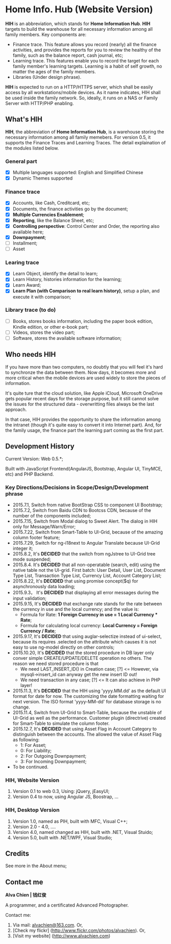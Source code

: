 # Home Info. Hub (Website Version)
**HIH** is an abbreviation, which stands for **Home Information Hub**. **HIH** targets to build the warehouse for all necessary information among all family members. Key components are:
- Finance trace. This feature allows you record (nearly) all the finance activities, and provides the reports for you to review the healthy of the family, such as the balance report, cash journal, etc;
- Learning trace. This features enable you to record the target for each family member's learning targets. Learning is a habit of self growth, no matter the ages of the family members.
- Libraries (Under design phrase). 

**HIH** is expected to run on a HTTP/HTTPS server, which shall be easily access by all workstations/mobile devices. 
As it name indicates, HIH shall be used inside the family network. So, ideally, it runs on a NAS or Family Server with HTTP/PHP enabling.  

## What's HIH
**HIH**, the abbreviation of **Home Information Hub**, is a warehouse storing the necessary information among all family memebers.
For version 0.5, it supports the Finance Traces and Learning Traces. The detail explaination of the modules listed below. 

### General part
- [x] Multiple languages supported: English and Simplified Chinese
- [x] Dynamic Themes supported

### Finance trace
- [x] Accounts, like Cash, Creditcard, etc;
- [x] Documents, the finance activities go by the document;
- [x] **Multiple Currencies Enablement**;
- [x] **Reporting**, like the Balance Sheet, etc;
- [x] **Controlling perspective**: Control Center and Order, the reporting also available here;
- [x] **Downpayment**;
- [ ] Installment;
- [ ] Asset

### Learing trace
- [x] Learn Object, identify the detail to learn;
- [x] Learn History, histories information for the learning;
- [x] Learn Award;
- [x] **Learn Plan (with Comparison to real learn history)**, setup a plan, and execute it with comparison;

### Library trace (to do)
- [ ] Books, stores books information, including the paper book edition, Kindle edition, or other e-book part;
- [ ] Videos, stores the video part;
- [ ] Software, stores the available software information;

## Who needs HIH
If you have more than two computers, no doubtly that you will feel it's hard to synchronze the data between them. Now days, it becomes more and more critical when the mobile devices are used widely to store the pieces of information. 
 
It's quite ture that the cloud solution, like Apple iCloud, Microsoft OneDrive gets popular recent days for the storage purpose, but it still cannot solve the issues for the structured data - overwritting files always be the last approach.

In that case, HIH provides the opportunity to share the information among the intranet (though it's quite easy to convert it into Internet part).  And, for the family usage, the finance part the learning part coming as the first part.

## Development History
Current Version: Web 0.5.*;

Built with JavaScript Frontend(AngularJS, Bootstrap, Angular UI, TinyMCE, etc) and PHP Backend.

### Key Directions/Decisions in Scope/Design/Development phrase
- 2015.7.1, Switch from native BootStrap CSS to component UI Bootstrap;
- 2015.7.2, Switch from Baidu CDN to Bootcss CDN, because of the number of the components included;
- 2015.7.15, Switch from Modal dialog to Sweet Alert. The dialog in HIH only for Message/Warn/Error; 
- 2015.7.22, Switch from Smart-Table to UI-Grid, because of the amazing column footer feature;
- 2015.7.29, Switch for ng-i18next to Angular Translate because UI-Grid integer it;
- 2015.8.2, It's **DECIDED** that the switch from ngJstree to UI-Grid tree mode suspended;
- 2015.8.4. It's **DECIDED** that all non-operatable (search, edit) using the native table not the UI-grid. First batch: User Detail, User List, Document Type List, Transaction Type List, Currency List, Account Category List;
- 2015.8.22, It's **DECIDED** that using promise concept($q) for asynchronously data loading;
- 2015.9.3， It's **DECIDED** that displaying all error messages during the input validation;
- 2015.9.15, It's **DECIDED** that exchange rate stands for the rate between the currency in use and the local currency; and the value is:
	- Formula for Rate: **1 Foreign Currency in use = 1 Local Currency * Rate**;
	- Formula for calculating local currency: **Local Currency = Foreign Currency / Rate**;
- 2015.9.17, It's **DECIDED** that using auglar-selectize instead of ui-select, because its requires .selected on the attribute which causes it is not easy to use ng-model directly on other controls;
- 2015.10.20, It's **DECIDED** that the stored procedure in DB layer only conver simple CREATE/UPDATE/DELETE operation no others. The reason we need stored procedure is  that
	- We need LAST_INSERT_ID() in Creation case; [?] <= However, via mysqli->insert_id can anyway get the new insert ID out!
	- We need transaction in any case; [?] <= It can also achieve in PHP layer!
- 2015.11.3, It's **DECIDED** that the HIH using 'yyyy.MM.dd' as the default UI format for date for now. The customizing the date formatting waiting for next version. The ISO format 'yyyy-MM-dd' for database storage is no change.
- 2015.11.4, Switch from UI-Grid to Smart-Table, because the unstable of UI-Grid as well as the performance. Customer plugin (directrive) created for Smart-Table to simulate the column footer.
- 2015.12.7, It's **DECIDED** that using Asset Flag in Account Category to distinguish between the accounts. The allowed the value of Asset Flag as following:
	- 1: For Asset;
	- 0: For Liability;
	- 2: For Outgoing Downpayment;
	- 3: For Incoming Downpayment;  
- To be continued.

### HIH, Website Version 
1. Version 0.1 to web 0.3, Using: jQuery, jEasyUI;
2. Version 0.4 to now, using Angular JS, Boostrap, ...

### HIH, Desktop Version
1. Version 1.0, named as PIH, built with MFC, Visual C++;
2. Version 2.0 - 4.0, ....
3. Version 4.0, named changed as HIH, built with .NET, Visual Stuido;
4. Version 5.0, built with .NET/WPF, Visual Studio;

## Credits
See more in the About menu;

## Contact me
**Alva Chien | 钱红俊**

A programmer, and a certificated Advanced Photographer.  
 
Contact me:

1. Via mail: alvachien@163.com. Or,
2. [Check my flickr] (http://www.flickr.com/photos/alvachien). Or,
3. [Visit my website] (http://www.alvachien.com)
 